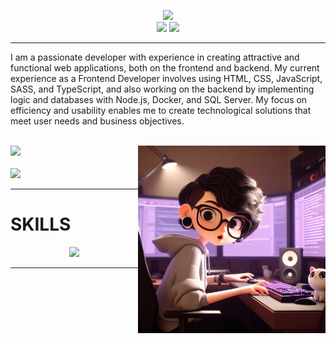 <p align="center">
  <a align="center" href="https://github.com/DenverCoder1/readme-typing-svg"><img src="https://readme-typing-svg.herokuapp.com?&font=Montserrat&color=fffc00&size=25&lines=Hi👋+I'm+Daniela+Porras+and;I´m+a+Software+Developer💾"/></a>
    <br/>
  <a href="https://www.linkedin.com/in/porras-daniela/" target="_blank"><img src="https://img.shields.io/badge/-LinkedIn-%230077B5?style=for-the-badge&logo=linkedin&logoColor=white" target="_blank"></a> 
  <a href = "mailto:demporras@gmail.com"><img src="https://img.shields.io/badge/-Gmail-%23333?style=for-the-badge&logo=gmail&logoColor=white" target="_blank"></a>
  <hr>
</p>
<div align="left" >
  <p >
 I am a passionate developer with experience in creating attractive
 and functional web applications, both on the frontend and backend.
 My current experience as a Frontend Developer involves using HTML,
 CSS, JavaScript, SASS, and TypeScript, and also working on the
 backend by implementing logic and databases with Node.js, Docker,
 and SQL Server. My focus on efficiency and usability enables me
 to create technological solutions that meet user needs and business
 objectives.
  </p>
</div>
<br/>
<img align="right" alt="dani-avatar" Width="300" src="https://github.com/dnlaMrno/dnlaMrno/blob/main/dani.jpg">
<div>
<img height="200em" src="https://github-readme-stats.vercel.app/api?username=dnlaMrno&show_icons=true&theme=onedark&include_all_commits=true&count_private=true"/>
<br/>
<br/>
<img height="200em" src="https://github-readme-stats.vercel.app/api/top-langs/?username=dnlaMrno&layout=compact&langs_count=7&theme=onedark"/>
</div>
<hr>
 <h1 align="left">SKILLS</h1>
 <p align="center">
  <a href="https://skillicons.dev">
    <img src="https://skillicons.dev/icons?i=html,css,javascript,react,sass,nodejs,typescript,cs,docker,ps,ai,aws" />
  </a>
</p>
<hr>
